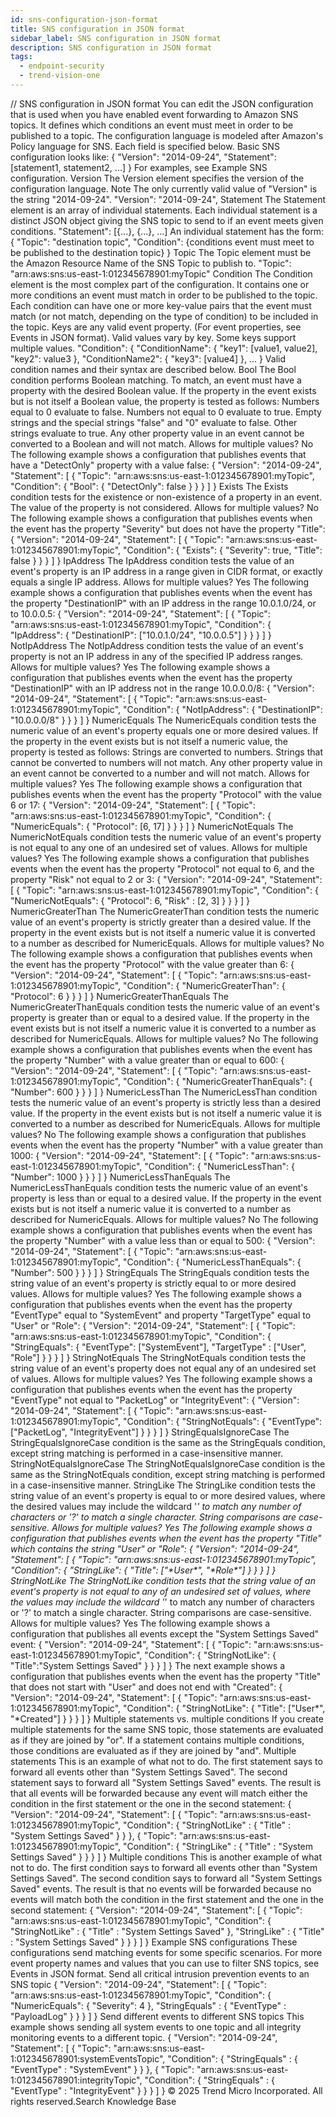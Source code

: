 ```yaml
---
id: sns-configuration-json-format
title: SNS configuration in JSON format
sidebar_label: SNS configuration in JSON format
description: SNS configuration in JSON format
tags:
  - endpoint-security
  - trend-vision-one
---
```


/*<![CDATA[*/ $('#title').html($('meta[name=map-description]').attr('content')); /*]]>*/ SNS configuration in JSON format You can edit the JSON configuration that is used when you have enabled event forwarding to Amazon SNS topics. It defines which conditions an event must meet in order to be published to a topic. The configuration language is modeled after Amazon's Policy language for SNS. Each field is specified below. Basic SNS configuration looks like: { "Version": "2014-09-24", "Statement": [statement1, statement2, ...] } For examples, see Example SNS configuration. Version The Version element specifies the version of the configuration language. Note The only currently valid value of "Version" is the string "2014-09-24". "Version": "2014-09-24", Statement The Statement element is an array of individual statements. Each individual statement is a distinct JSON object giving the SNS topic to send to if an event meets given conditions. "Statement": [{...}, {...}, ...] An individual statement has the form: { "Topic": "destination topic", "Condition": {conditions event must meet to be published to the destination topic} } Topic The Topic element must be the Amazon Resource Name of the SNS Topic to publish to. "Topic": "arn:aws:sns:us-east-1:012345678901:myTopic" Condition The Condition element is the most complex part of the configuration. It contains one or more conditions an event must match in order to be published to the topic. Each condition can have one or more key-value pairs that the event must match (or not match, depending on the type of condition) to be included in the topic. Keys are any valid event property. (For event properties, see Events in JSON format). Valid values vary by key. Some keys support multiple values. "Condition": { "ConditionName": { "key1": [value1, value2], "key2": value3 }, "ConditionName2": { "key3": [value4] }, ... } Valid condition names and their syntax are described below. Bool The Bool condition performs Boolean matching. To match, an event must have a property with the desired Boolean value. If the property in the event exists but is not itself a Boolean value, the property is tested as follows: Numbers equal to 0 evaluate to false. Numbers not equal to 0 evaluate to true. Empty strings and the special strings "false" and "0" evaluate to false. Other strings evaluate to true. Any other property value in an event cannot be converted to a Boolean and will not match. Allows for multiple values? No The following example shows a configuration that publishes events that have a "DetectOnly" property with a value false: { "Version": "2014-09-24", "Statement": [ { "Topic": "arn:aws:sns:us-east-1:012345678901:myTopic", "Condition": { "Bool": { "DetectOnly": false } } } ] } Exists The Exists condition tests for the existence or non-existence of a property in an event. The value of the property is not considered. Allows for multiple values? No The following example shows a configuration that publishes events when the event has the property "Severity" but does not have the property "Title": { "Version": "2014-09-24", "Statement": [ { "Topic": "arn:aws:sns:us-east-1:012345678901:myTopic", "Condition": { "Exists": { "Severity": true, "Title": false } } } ] } IpAddress The IpAddress condition tests the value of an event's property is an IP address in a range given in CIDR format, or exactly equals a single IP address. Allows for multiple values? Yes The following example shows a configuration that publishes events when the event has the property "DestinationIP" with an IP address in the range 10.0.1.0/24, or to 10.0.0.5: { "Version": "2014-09-24", "Statement": [ { "Topic": "arn:aws:sns:us-east-1:012345678901:myTopic", "Condition": { "IpAddress": { "DestinationIP": ["10.0.1.0/24", "10.0.0.5"] } } } ] } NotIpAddress The NotIpAddress condition tests the value of an event's property is not an IP address in any of the specified IP address ranges. Allows for multiple values? Yes The following example shows a configuration that publishes events when the event has the property "DestinationIP" with an IP address not in the range 10.0.0.0/8: { "Version": "2014-09-24", "Statement": [ { "Topic": "arn:aws:sns:us-east-1:012345678901:myTopic", "Condition": { "NotIpAddress": { "DestinationIP": "10.0.0.0/8" } } } ] } NumericEquals The NumericEquals condition tests the numeric value of an event's property equals one or more desired values. If the property in the event exists but is not itself a numeric value, the property is tested as follows: Strings are converted to numbers. Strings that cannot be converted to numbers will not match. Any other property value in an event cannot be converted to a number and will not match. Allows for multiple values? Yes The following example shows a configuration that publishes events when the event has the property "Protocol" with the value 6 or 17: { "Version": "2014-09-24", "Statement": [ { "Topic": "arn:aws:sns:us-east-1:012345678901:myTopic", "Condition": { "NumericEquals": { "Protocol": [6, 17] } } } ] } NumericNotEquals The NumericNotEquals condition tests the numeric value of an event's property is not equal to any one of an undesired set of values. Allows for multiple values? Yes The following example shows a configuration that publishes events when the event has the property "Protocol" not equal to 6, and the property "Risk" not equal to 2 or 3: { "Version": "2014-09-24", "Statement": [ { "Topic": "arn:aws:sns:us-east-1:012345678901:myTopic", "Condition": { "NumericNotEquals": { "Protocol": 6, "Risk" : [2, 3] } } } ] } NumericGreaterThan The NumericGreaterThan condition tests the numeric value of an event's property is strictly greater than a desired value. If the property in the event exists but is not itself a numeric value it is converted to a number as described for NumericEquals. Allows for multiple values? No The following example shows a configuration that publishes events when the event has the property "Protocol" with the value greater than 6: { "Version": "2014-09-24", "Statement": [ { "Topic": "arn:aws:sns:us-east-1:012345678901:myTopic", "Condition": { "NumericGreaterThan": { "Protocol": 6 } } } ] } NumericGreaterThanEquals The NumericGreaterThanEquals condition tests the numeric value of an event's property is greater than or equal to a desired value. If the property in the event exists but is not itself a numeric value it is converted to a number as described for NumericEquals. Allows for multiple values? No The following example shows a configuration that publishes events when the event has the property "Number" with a value greater than or equal to 600: { "Version": "2014-09-24", "Statement": [ { "Topic": "arn:aws:sns:us-east-1:012345678901:myTopic", "Condition": { "NumericGreaterThanEquals": { "Number": 600 } } } ] } NumericLessThan The NumericLessThan condition tests the numeric value of an event's property is strictly less than a desired value. If the property in the event exists but is not itself a numeric value it is converted to a number as described for NumericEquals. Allows for multiple values? No The following example shows a configuration that publishes events when the event has the property "Number" with a value greater than 1000: { "Version": "2014-09-24", "Statement": [ { "Topic": "arn:aws:sns:us-east-1:012345678901:myTopic", "Condition": { "NumericLessThan": { "Number": 1000 } } } ] } NumericLessThanEquals The NumericLessThanEquals condition tests the numeric value of an event's property is less than or equal to a desired value. If the property in the event exists but is not itself a numeric value it is converted to a number as described for NumericEquals. Allows for multiple values? No The following example shows a configuration that publishes events when the event has the property "Number" with a value less than or equal to 500: { "Version": "2014-09-24", "Statement": [ { "Topic": "arn:aws:sns:us-east-1:012345678901:myTopic", "Condition": { "NumericLessThanEquals": { "Number": 500 } } } ] } StringEquals The StringEquals condition tests the string value of an event's property is strictly equal to or more desired values. Allows for multiple values? Yes The following example shows a configuration that publishes events when the event has the property "EventType" equal to "SystemEvent" and property "TargetType" equal to "User" or "Role": { "Version": "2014-09-24", "Statement": [ { "Topic": "arn:aws:sns:us-east-1:012345678901:myTopic", "Condition": { "StringEquals": { "EventType": ["SystemEvent"], "TargetType" : ["User", "Role"] } } } ] } StringNotEquals The StringNotEquals condition tests the string value of an event's property does not equal any of an undesired set of values. Allows for multiple values? Yes The following example shows a configuration that publishes events when the event has the property "EventType" not equal to "PacketLog" or "IntegrityEvent": { "Version": "2014-09-24", "Statement": [ { "Topic": "arn:aws:sns:us-east-1:012345678901:myTopic", "Condition": { "StringNotEquals": { "EventType": ["PacketLog", "IntegrityEvent"] } } } ] } StringEqualsIgnoreCase The StringEqualsIgnoreCase condition is the same as the StringEquals condition, except string matching is performed in a case-insensitive manner. StringNotEqualsIgnoreCase The StringNotEqualsIgnoreCase condition is the same as the StringNotEquals condition, except string matching is performed in a case-insensitive manner. StringLike The StringLike condition tests the string value of an event's property is equal to or more desired values, where the desired values may include the wildcard '*' to match any number of characters or '?' to match a single character. String comparisons are case-sensitive. Allows for multiple values? Yes The following example shows a configuration that publishes events when the event has the property "Title" which contains the string "User" or "Role": { "Version": "2014-09-24", "Statement": [ { "Topic": "arn:aws:sns:us-east-1:012345678901:myTopic", "Condition": { "StringLike": { "Title": ["\*User\*", "\*Role\*"] } } } ] } StringNotLike The StringNotLike condition tests that the string value of an event's property is not equal to any of an undesired set of values, where the values may include the wildcard '*' to match any number of characters or '?' to match a single character. String comparisons are case-sensitive. Allows for multiple values? Yes The following example shows a configuration that publishes all events except the "System Settings Saved" event: { "Version": "2014-09-24", "Statement": [ { "Topic": "arn:aws:sns:us-east-1:012345678901:myTopic", "Condition": { "StringNotLike": { "Title":"System Settings Saved" } } } ] } The next example shows a configuration that publishes events when the event has the property "Title" that does not start with "User" and does not end with "Created": { "Version": "2014-09-24", "Statement": [ { "Topic": "arn:aws:sns:us-east-1:012345678901:myTopic", "Condition": { "StringNotLike": { "Title": ["User\*", "\*Created"] } } } ] } Multiple statements vs. multiple conditions If you create multiple statements for the same SNS topic, those statements are evaluated as if they are joined by "or". If a statement contains multiple conditions, those conditions are evaluated as if they are joined by "and". Multiple statements This is an example of what not to do. The first statement says to forward all events other than "System Settings Saved". The second statement says to forward all "System Settings Saved" events. The result is that all events will be forwarded because any event will match either the condition in the first statement or the one in the second statement: { "Version": "2014-09-24", "Statement": [ { "Topic": "arn:aws:sns:us-east-1:012345678901:myTopic", "Condition": { "StringNotLike" : { "Title" : "System Settings Saved" } } }, { "Topic": "arn:aws:sns:us-east-1:012345678901:myTopic", "Condition": { "StringLike" : { "Title" : "System Settings Saved" } } } ] } Multiple conditions This is another example of what not to do. The first condition says to forward all events other than "System Settings Saved". The second condition says to forward all "System Settings Saved" events. The result is that no events will be forwarded because no events will match both the condition in the first statement and the one in the second statement: { "Version": "2014-09-24", "Statement": [ { "Topic": "arn:aws:sns:us-east-1:012345678901:myTopic", "Condition": { "StringNotLike" : { "Title" : "System Settings Saved" }, "StringLike" : { "Title" : "System Settings Saved" } } } ] } Example SNS configurations These configurations send matching events for some specific scenarios. For more event property names and values that you can use to filter SNS topics, see Events in JSON format. Send all critical intrusion prevention events to an SNS topic { "Version": "2014-09-24", "Statement": [ { "Topic": "arn:aws:sns:us-east-1:012345678901:myTopic", "Condition": { "NumericEquals": { "Severity": 4 }, "StringEquals" : { "EventType" : "PayloadLog" } } } ] } Send different events to different SNS topics This example shows sending all system events to one topic and all integrity monitoring events to a different topic. { "Version": "2014-09-24", "Statement": [ { "Topic": "arn:aws:sns:us-east-1:012345678901:systemEventsTopic", "Condition": { "StringEquals" : { "EventType" : "SystemEvent" } } }, { "Topic": "arn:aws:sns:us-east-1:012345678901:integrityTopic", "Condition": { "StringEquals" : { "EventType" : "IntegrityEvent" } } } ] } © 2025 Trend Micro Incorporated. All rights reserved.Search Knowledge Base